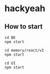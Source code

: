 # hackyeah

## How to start

```
cd BE
npm start
```

```
cd memory/react/v2
npm start
```

```
cd UI
npm start
```
